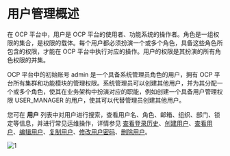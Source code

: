 # 用户管理概述

在 OCP 平台中，用户是 OCP 平台的使用者、功能系统的操作者。角色是一组权限的集合，是权限的载体。每个用户都必须扮演一个或多个角色，具备这些角色所包含的权限，才能在 OCP 平台中执行对应的操作。用户的权限是其扮演的所有角色权限的并集。

OCP 平台中的初始账号 admin 是一个具备系统管理员角色的用户，拥有 OCP 平台所有集群和功能模块的管理权限。系统管理员可以创建其他用户，并为其分配一个或多个角色，使其在业务架构中扮演对应的职能，例如创建一个具备用户管理权限 USER_MANAGER 的用户，使其可以代替管理员创建其他用户。

您可在 **用户** 列表中对用户进行搜索，查看用户名、角色、邮箱、组织、部门、锁定等信息，并进行常见运维操作，详情参见 [查看登录历史](../500.manage-users/800.view-logon-history.md)、[创建用户](../../../700.tenant-functions/300.create-a-tenant.md)、[查看用户](300.view-the-user-details-page.md)、[编辑用户](400.edit-a-user.md)、[复制用户](500.copy-a-user.md)、[修改用户密码](600.change-user-password.md)、[删除用户](700.delete-a-user.md)。

![1](https://obbusiness-private.oss-cn-shanghai.aliyuncs.com/doc/img/ocp/410/%E7%94%A8%E6%88%B7%E5%88%97%E8%A1%A8.png)

